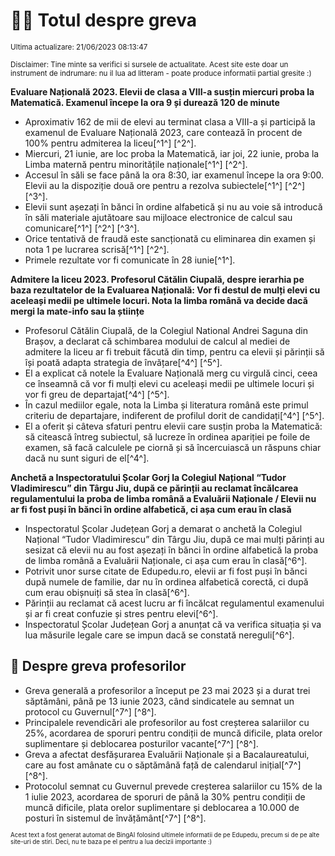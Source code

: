 # 👩‍🏫 Totul despre greva
<sub>Ultima actualizare: 21/06/2023 08:13:47</sub>

<sub>Disclaimer: Tine minte sa verifici si sursele de actualitate. Acest site este doar un instrument de indrumare: nu il lua ad litteram - poate produce informatii partial gresite :)</sub>

**Evaluare Națională 2023. Elevii de clasa a VIII-a susțin miercuri proba la Matematică. Examenul începe la ora 9 și durează 120 de minute**

- Aproximativ 162 de mii de elevi au terminat clasa a VIII-a și participă la examenul de Evaluare Națională 2023, care contează în procent de 100% pentru admiterea la liceu[^1^] [^2^].
- Miercuri, 21 iunie, are loc proba la Matematică, iar joi, 22 iunie, proba la Limba maternă pentru minoritățile naționale[^1^] [^2^].
- Accesul în săli se face până la ora 8:30, iar examenul începe la ora 9:00. Elevii au la dispoziție două ore pentru a rezolva subiectele[^1^] [^2^] [^3^].
- Elevii sunt așezați în bănci în ordine alfabetică și nu au voie să introducă în săli materiale ajutătoare sau mijloace electronice de calcul sau comunicare[^1^] [^2^] [^3^].
- Orice tentativă de fraudă este sancționată cu eliminarea din examen și nota 1 pe lucrarea scrisă[^1^] [^2^].
- Primele rezultate vor fi comunicate în 28 iunie[^1^].

**Admitere la liceu 2023. Profesorul Cătălin Ciupală, despre ierarhia pe baza rezultatelor de la Evaluarea Națională: Vor fi destul de mulți elevi cu aceleași medii pe ultimele locuri. Nota la limba română va decide dacă mergi la mate-info sau la științe**

- Profesorul Cătălin Ciupală, de la Colegiul National Andrei Saguna din Brașov, a declarat că schimbarea modului de calcul al mediei de admitere la liceu ar fi trebuit făcută din timp, pentru ca elevii și părinții să își poată adapta strategia de învățare[^4^] [^5^].
- El a explicat că notele la Evaluare Națională merg cu virgulă cinci, ceea ce înseamnă că vor fi mulți elevi cu aceleași medii pe ultimele locuri și vor fi greu de departajat[^4^] [^5^].
- În cazul mediilor egale, nota la Limba și literatura română este primul criteriu de departajare, indiferent de profilul dorit de candidați[^4^] [^5^].
- El a oferit și câteva sfaturi pentru elevii care susțin proba la Matematică: să citească întreg subiectul, să lucreze în ordinea apariției pe foile de examen, să facă calculele pe ciornă și să încercuiască un răspuns chiar dacă nu sunt siguri de el[^4^].

**Anchetă a Inspectoratului Școlar Gorj la Colegiul Național “Tudor Vladimirescu” din Târgu Jiu, după ce părinții au reclamat încălcarea regulamentului la proba de limba română a Evaluării Naționale / Elevii nu ar fi fost puși în bănci în ordine alfabetică, ci așa cum erau în clasă**

- Inspectoratul Școlar Județean Gorj a demarat o anchetă la Colegiul Național “Tudor Vladimirescu” din Târgu Jiu, după ce mai mulți părinți au sesizat că elevii nu au fost așezați în bănci în ordine alfabetică la proba de limba română a Evaluării Naționale, ci așa cum erau în clasă[^6^].
- Potrivit unor surse citate de Edupedu.ro, elevii ar fi fost puși în bănci după numele de familie, dar nu în ordinea alfabetică corectă, ci după cum erau obișnuiți să stea în clasă[^6^].
- Părinții au reclamat că acest lucru ar fi încălcat regulamentul examenului și ar fi creat confuzie și stres pentru elevi[^6^].
- Inspectoratul Școlar Județean Gorj a anunțat că va verifica situația și va lua măsurile legale care se impun dacă se constată nereguli[^6^].

## 🏫 Despre greva profesorilor

- Greva generală a profesorilor a început pe 23 mai 2023 și a durat trei săptămâni, până pe 13 iunie 2023, când sindicatele au semnat un protocol cu Guvernul[^7^] [^8^].
- Principalele revendicări ale profesorilor au fost creșterea salariilor cu 25%, acordarea de sporuri pentru condiții de muncă dificile, plata orelor suplimentare și deblocarea posturilor vacante[^7^] [^8^].
- Greva a afectat desfășurarea Evaluării Naționale și a Bacalaureatului, care au fost amânate cu o săptămână față de calendarul inițial[^7^] [^8^].
- Protocolul semnat cu Guvernul prevede creșterea salariilor cu 15% de la 1 iulie 2023, acordarea de sporuri de până la 30% pentru condiții de muncă dificile, plata orelor suplimentare și deblocarea a 10.000 de posturi în sistemul de învățământ[^7^] [^8^].


<sub><sub>Acest text a fost generat automat de BingAI folosind ultimele informatii de pe Edupedu, precum si de pe alte site-uri de stiri. Deci, nu te baza pe el pentru a lua decizii importante :)</sub></sub>